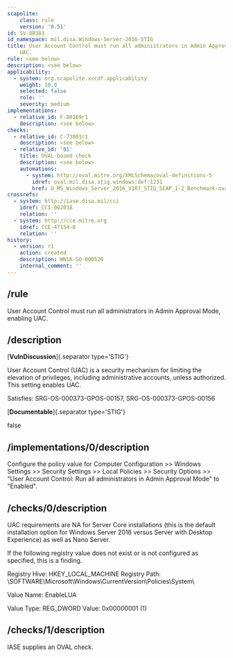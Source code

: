 ```yaml
---
scapolite:
    class: rule
    version: '0.51'
id: SV-88383
id_namespace: mil.disa.Windows-Server-2016-STIG
title: User Account Control must run all administrators in Admin Approval Mode, enabling
    UAC.
rule: <see below>
description: <see below>
applicability:
  - system: org.scapolite.xccdf.applicability
    weight: 10.0
    selected: false
    role: ''
    severity: medium
implementations:
  - relative_id: F-80169r1
    description: <see below>
checks:
  - relative_id: C-73801r1
    description: <see below>
  - relative_id: '01'
    title: OVAL-based check
    description: <see below>
    automations:
      - system: http://oval.mitre.org/XMLSchema/oval-definitions-5
        idref: oval:mil.disa.stig.windows:def:1231
        href: U_MS_Windows_Server_2016_V1R7_STIG_SCAP_1-2_Benchmark-oval.xml
crossrefs:
  - system: http://iase.disa.mil/cci
    idref: CCI-002038
    relation: ''
  - system: http://cce.mitre.org
    idref: CCE-47154-0
    relation: ''
history:
  - version: r1
    action: created
    description: WN16-SO-000520
    internal_comment: ''
---
```



## /rule

User Account Control must run all administrators in Admin Approval Mode, enabling UAC.

## /description

[**VulnDiscussion**]{.separator type='STIG'}

User Account Control (UAC) is a security mechanism for limiting the elevation of privileges, including administrative accounts, unless authorized. This setting enables UAC.

Satisfies: SRG-OS-000373-GPOS-00157, SRG-OS-000373-GPOS-00156

[**Documentable**]{.separator type='STIG'}

false

## /implementations/0/description

Configure the policy value for Computer Configuration >> Windows Settings >> Security Settings >> Local Policies >> Security Options >> "User Account Control: Run all administrators in Admin Approval Mode" to "Enabled".

## /checks/0/description

UAC requirements are NA for Server Core installations (this is the default installation option for Windows Server 2016 versus Server with Desktop Experience) as well as Nano Server.

If the following registry value does not exist or is not configured as specified, this is a finding.

Registry Hive: HKEY_LOCAL_MACHINE
Registry Path: \SOFTWARE\Microsoft\Windows\CurrentVersion\Policies\System\

Value Name: EnableLUA

Value Type: REG_DWORD
Value: 0x00000001 (1)

## /checks/1/description

IASE supplies an OVAL check.
